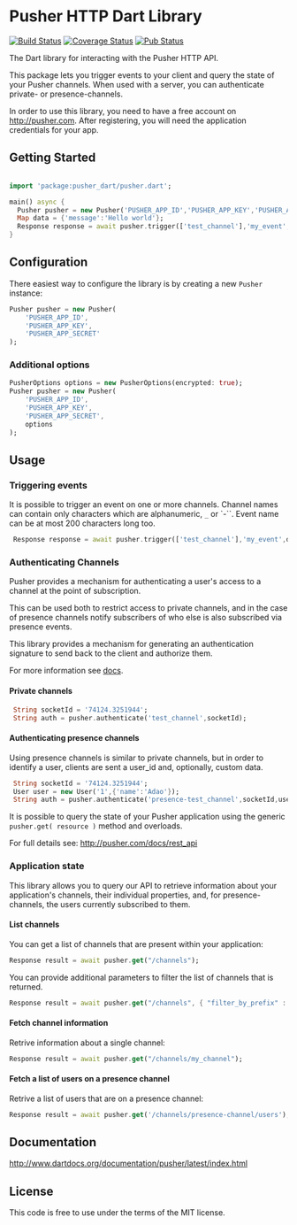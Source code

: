 # Pusher HTTP Dart Library 
[![Build Status](https://travis-ci.com/iWirk/pusher_dart.svg?branch=master)](https://travis-ci.com/iWirk/pusher_dart) [![Coverage Status](https://coveralls.io/repos/adaojunior/pusher/badge.svg?branch=master&service=github)](https://coveralls.io/github/adaojunior/pusher?branch=master) [![Pub Status](https://img.shields.io/pub/v/pusher.svg)](https://pub.dartlang.org/packages/pusher)

The Dart library for interacting with the Pusher HTTP API.

This package lets you trigger events to your client and query the state of your Pusher channels. When used with a server, you can authenticate private- or presence-channels.

In order to use this library, you need to have a free account on <http://pusher.com>. After registering, you will need the application credentials for your app.

## Getting Started

```dart

import 'package:pusher_dart/pusher.dart';

main() async {
  Pusher pusher = new Pusher('PUSHER_APP_ID','PUSHER_APP_KEY','PUSHER_APP_SECRET');
  Map data = {'message':'Hello world'};
  Response response = await pusher.trigger(['test_channel'],'my_event',data);
}

```

## Configuration

There easiest way to configure the library is by creating a new `Pusher` instance:

```dart
Pusher pusher = new Pusher(
    'PUSHER_APP_ID',
    'PUSHER_APP_KEY',
    'PUSHER_APP_SECRET'
);
```
### Additional options
```dart
PusherOptions options = new PusherOptions(encrypted: true);
Pusher pusher = new Pusher(
    'PUSHER_APP_ID',
    'PUSHER_APP_KEY',
    'PUSHER_APP_SECRET',
    options
);
```

## Usage

### Triggering events

It is possible to trigger an event on one or more channels. Channel names can contain only characters which are alphanumeric, `_` or `-``. Event name can be at most 200 characters long too.

```dart
 Response response = await pusher.trigger(['test_channel'],'my_event',data);
```

### Authenticating Channels

Pusher provides a mechanism for authenticating a user's access to a channel at the point of subscription.

This can be used both to restrict access to private channels, and in the case of presence channels notify subscribers of who else is also subscribed via presence events.

This library provides a mechanism for generating an authentication signature to send back to the client and authorize them.

For more information see [docs](http://pusher.com/docs/authenticating_users).

#### Private channels

```dart
 String socketId = '74124.3251944';
 String auth = pusher.authenticate('test_channel',socketId);
```

#### Authenticating presence channels

Using presence channels is similar to private channels, but in order to identify a user, clients are sent a user_id and, optionally, custom data.

```dart
 String socketId = '74124.3251944';
 User user = new User('1',{'name':'Adao'});
 String auth = pusher.authenticate('presence-test_channel',socketId,user);
```
It is possible to query the state of your Pusher application using the generic `pusher.get( resource )` method and overloads.

For full details see: <http://pusher.com/docs/rest_api>

### Application state

This library allows you to query our API to retrieve information about your application's channels, their individual properties, and, for presence-channels, the users currently subscribed to them.

#### List channels

You can get a list of channels that are present within your application:

```dart
Response result = await pusher.get("/channels");
```
You can provide additional parameters to filter the list of channels that is returned.

```dart
Response result = await pusher.get("/channels", { "filter_by_prefix" : "presence-" } );
```

#### Fetch channel information

Retrive information about a single channel:

```dart
Response result = await pusher.get("/channels/my_channel");
```
#### Fetch a list of users on a presence channel

Retrive a list of users that are on a presence channel:

```dart
Response result = await pusher.get('/channels/presence-channel/users');
```

## Documentation

http://www.dartdocs.org/documentation/pusher/latest/index.html

## License

This code is free to use under the terms of the MIT license.
